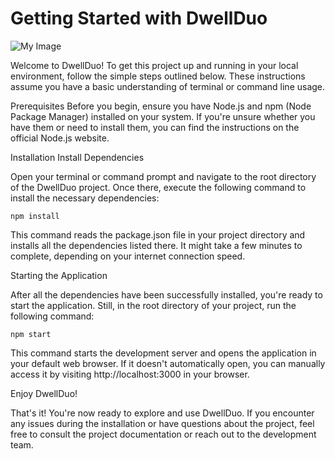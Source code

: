 # Getting Started with DwellDuo

![My Image](src/assets/Screenshot%202024-03-20%20at%2010.20.43 PM.png)

Welcome to DwellDuo! To get this project up and running in your local environment, follow the simple steps outlined below. These instructions assume you have a basic understanding of terminal or command line usage.

Prerequisites
Before you begin, ensure you have Node.js and npm (Node Package Manager) installed on your system. If you're unsure whether you have them or need to install them, you can find the instructions on the official Node.js website.

Installation
Install Dependencies

Open your terminal or command prompt and navigate to the root directory of the DwellDuo project. Once there, execute the following command to install the necessary dependencies:

`npm install`

This command reads the package.json file in your project directory and installs all the dependencies listed there. It might take a few minutes to complete, depending on your internet connection speed.

Starting the Application

After all the dependencies have been successfully installed, you're ready to start the application. Still, in the root directory of your project, run the following command:

`npm start`

This command starts the development server and opens the application in your default web browser. If it doesn't automatically open, you can manually access it by visiting http://localhost:3000 in your browser.

Enjoy DwellDuo!

That's it! You're now ready to explore and use DwellDuo. If you encounter any issues during the installation or have questions about the project, feel free to consult the project documentation or reach out to the development team.
